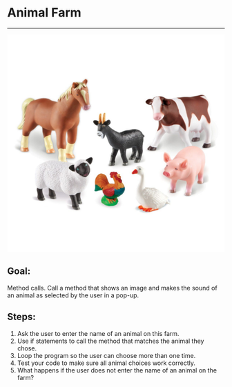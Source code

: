 

# Animal Farm

<hr/>
<img src="./images/animalFarm.jpg"/>

## Goal:

Method calls. Call a method that shows an image and makes the sound of an animal as selected by the user in a pop-up.

## Steps:

1. Ask the user to enter the name of an animal on this farm.
2. Use if statements to call the method that matches the animal they chose.
3. Loop the program so the user can choose more than one time.
4. Test your code to make sure all animal choices work correctly.
5. What happens if the user does not enter the name of an animal on the farm?



